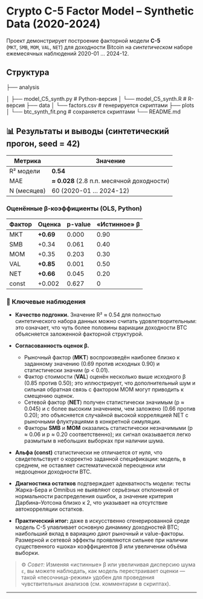 # Crypto C-5 Factor Model – **Synthetic Data (2020-2024)**

Проект демонстрирует построение факторной модели **C-5**  
(`MKT`, `SMB`, `MOM`, `VAL`, `NET`) для доходности Bitcoin на *синтетическом* наборе
ежемесячных наблюдений 2020-01 … 2024-12.

## Структура
├── analysis

│ ├── model_C5_synth.py # Python-версия
│ 
└── model_C5_synth.R # R-версия
├── data
│
└── factors.csv # генерируется скриптами
├── plots
│ 
└── btc_synth_fit.png # сохраняется скриптами
└── README.md
## 📊  Результаты и выводы (синтетический прогон, seed = 42)

| Метрика | Значение |
|---------|----------|
| R² модели | **0.54** |
| MAE      | **≈ 0.028** (2.8 п.п. месячной доходности) |
| N (месяцев) | 60 (2020-01 … 2024-12) |

### Оценённые β-коэффициенты (OLS, Python)
| Фактор | Оценка | p-value | «Истинное» β |
|--------|--------|---------|--------------|
| MKT | **+0.69** | 0.000 | 0.90 |
| SMB | +0.34 | 0.061 | 0.40 |
| MOM | +0.35 | 0.203 | 0.30 |
| VAL | **+0.85** | 0.001 | 0.50 |
| NET | **+0.66** | 0.045 | 0.20 |
| const | +0.002 | 0.627 | 0 |

### 📌 Ключевые наблюдения  

* **Качество подгонки.** Значение R² ≈ 0.54 для полностью синтетического набора данных можно считать удовлетворительным: это означает, что чуть более половины вариации доходности BTC объясняется заложенной факторной структурой.  

* **Согласованность оценок β.**  
  * Рыночный фактор (**MKT**) воспроизведён наиболее близко к заданному значению (0.69 против исходных 0.90) и статистически значим (p < 0.01).  
  * Фактор стоимости (**VAL**) оценён несколько выше исходного β (0.85 против 0.50); это иллюстрирует, что дополнительный шум и сильная обратная связь с фактором MOM могут приводить к смещению оценок.  
  * Сетевой фактор (**NET**) получен статистически значимым (p ≈ 0.045) и с более высоким значением, чем заложено (0.66 против 0.20); это объясняется случайной высокой корреляцией NET с рыночными флуктуациями в конкретной симуляции.  
  * Факторы **SMB** и **MOM** оказались статистически незначимыми (p ≈ 0.06 и p ≈ 0.20 соответственно); их сигнал оказывается легко размытым в небольших выборках при наличии шума.  

* **Альфа (const)** статистически не отличается от нуля, что свидетельствует о корректно заданной спецификации: модель, в среднем, не оставляет систематической переоценки или недооценки доходности BTC.  

* **Диагностика остатков** подтверждает адекватность модели: тесты Жарка-Бера и Omnibus не выявляют серьёзных отклонений от нормальности распределения ошибок, а значение критерия Дарбина–Уотсона близко к 2, что указывает на отсутствие автокорреляции остатков.  

* **Практический итог:** даже в искусственно сгенерированной среде модель C-5 улавливает основную динамику доходностей BTC; наибольший вклад в вариацию дают рыночный и value-факторы. Размерной и сетевой эффекты проявляются сильнее при наличии существенного «шока» коэффициентов β или увеличении объёма выборки.

> ⚙️ *Совет:* Изменяя «истинные» β или увеличивая дисперсию шума `ε`, вы можете наблюдать, как модель перестраивает оценки — такой «песочница-режим» удобен для проведения чувствительных анализов (см. комментарии в скриптах).


---

